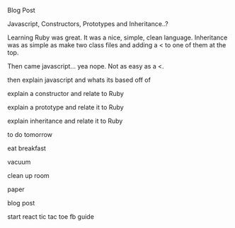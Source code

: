 Blog Post

Javascript, Constructors, Prototypes and Inheritance..?

Learning Ruby was great. It was a nice, simple, clean language. Inheritance was as simple as make two class files and adding a < to one of them at the top.

Then came javascript... yea nope. Not as easy as a <.

then explain javascript and whats its based off of

explain a constructor and relate to Ruby

explain a prototype and relate it to Ruby

explain inheritance and relate it to Ruby

to do tomorrow

eat breakfast

vacuum

clean up room

paper

blog post

start react tic tac toe fb guide
